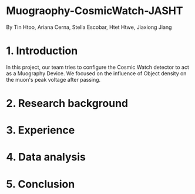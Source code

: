 # Muograophy-CosmicWatch-JASHT

By Tin Htoo, Ariana Cerna, Stella Escobar, Htet Htwe, Jiaxiong Jiang

# 1. Introduction 
In this project, our team tries to configure the Cosmic Watch detector to act as a Muography Device. We focused on the influence of Object density on the muon's peak voltage after passing.

# 2. Research background 

# 3. Experience

# 4. Data analysis

# 5. Conclusion
# 




